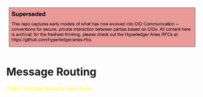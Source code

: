 ![superseded](../superseded.png)
# Message Routing
<span style="color:yellow">TODO: Include Daniel's work here</span>

